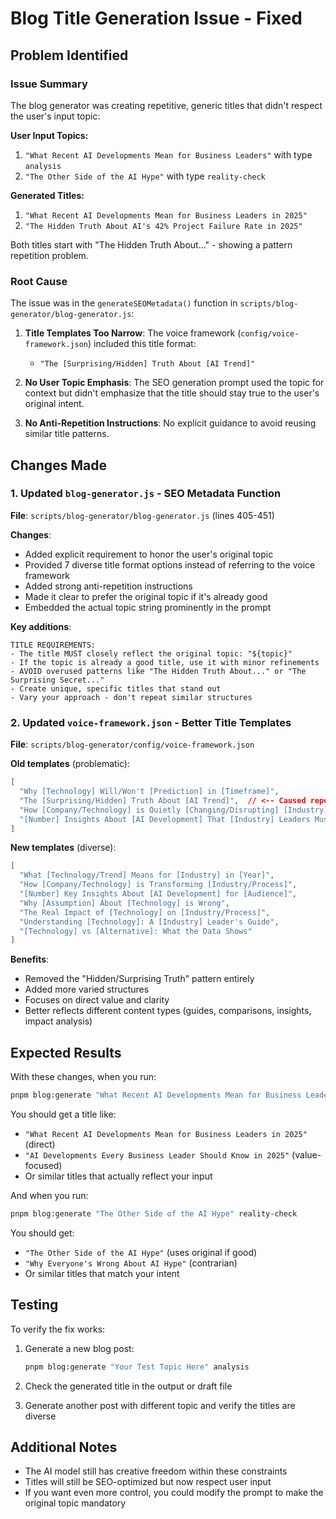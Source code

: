 # Blog Title Generation Issue - Fixed

## Problem Identified

### Issue Summary
The blog generator was creating repetitive, generic titles that didn't respect the user's input topic:

**User Input Topics:**
1. `"What Recent AI Developments Mean for Business Leaders"` with type `analysis`
2. `"The Other Side of the AI Hype"` with type `reality-check`

**Generated Titles:**
1. `"What Recent AI Developments Mean for Business Leaders in 2025"`
2. `"The Hidden Truth About AI's 42% Project Failure Rate in 2025"`

Both titles start with "The Hidden Truth About..." - showing a pattern repetition problem.

### Root Cause

The issue was in the `generateSEOMetadata()` function in `scripts/blog-generator/blog-generator.js`:

1. **Title Templates Too Narrow**: The voice framework (`config/voice-framework.json`) included this title format:
   - `"The [Surprising/Hidden] Truth About [AI Trend]"`
   
2. **No User Topic Emphasis**: The SEO generation prompt used the topic for context but didn't emphasize that the title should stay true to the user's original intent.

3. **No Anti-Repetition Instructions**: No explicit guidance to avoid reusing similar title patterns.

## Changes Made

### 1. Updated `blog-generator.js` - SEO Metadata Function

**File**: `scripts/blog-generator/blog-generator.js` (lines 405-451)

**Changes**:
- Added explicit requirement to honor the user's original topic
- Provided 7 diverse title format options instead of referring to the voice framework
- Added strong anti-repetition instructions
- Made it clear to prefer the original topic if it's already good
- Embedded the actual topic string prominently in the prompt

**Key additions**:
```
TITLE REQUIREMENTS:
- The title MUST closely reflect the original topic: "${topic}"
- If the topic is already a good title, use it with minor refinements
- AVOID overused patterns like "The Hidden Truth About..." or "The Surprising Secret..."
- Create unique, specific titles that stand out
- Vary your approach - don't repeat similar structures
```

### 2. Updated `voice-framework.json` - Better Title Templates

**File**: `scripts/blog-generator/config/voice-framework.json`

**Old templates** (problematic):
```json
[
  "Why [Technology] Will/Won't [Prediction] in [Timeframe]",
  "The [Surprising/Hidden] Truth About [AI Trend]",  // <-- Caused repetition
  "How [Company/Technology] is Quietly [Changing/Disrupting] [Industry]",
  "[Number] Insights About [AI Development] That [Industry] Leaders Must Know"
]
```

**New templates** (diverse):
```json
[
  "What [Technology/Trend] Means for [Industry] in [Year]",
  "How [Company/Technology] is Transforming [Industry/Process]",
  "[Number] Key Insights About [AI Development] for [Audience]",
  "Why [Assumption] About [Technology] is Wrong",
  "The Real Impact of [Technology] on [Industry/Process]",
  "Understanding [Technology]: A [Industry] Leader's Guide",
  "[Technology] vs [Alternative]: What the Data Shows"
]
```

**Benefits**:
- Removed the "Hidden/Surprising Truth" pattern entirely
- Added more varied structures
- Focuses on direct value and clarity
- Better reflects different content types (guides, comparisons, insights, impact analysis)

## Expected Results

With these changes, when you run:
```bash
pnpm blog:generate "What Recent AI Developments Mean for Business Leaders" analysis
```

You should get a title like:
- `"What Recent AI Developments Mean for Business Leaders in 2025"` (direct)
- `"AI Developments Every Business Leader Should Know in 2025"` (value-focused)
- Or similar titles that actually reflect your input

And when you run:
```bash
pnpm blog:generate "The Other Side of the AI Hype" reality-check
```

You should get:
- `"The Other Side of the AI Hype"` (uses original if good)
- `"Why Everyone's Wrong About AI Hype"` (contrarian)
- Or similar titles that match your intent

## Testing

To verify the fix works:

1. Generate a new blog post:
   ```bash
   pnpm blog:generate "Your Test Topic Here" analysis
   ```

2. Check the generated title in the output or draft file

3. Generate another post with different topic and verify the titles are diverse

## Additional Notes

- The AI model still has creative freedom within these constraints
- Titles will still be SEO-optimized but now respect user input
- If you want even more control, you could modify the prompt to make the original topic mandatory
